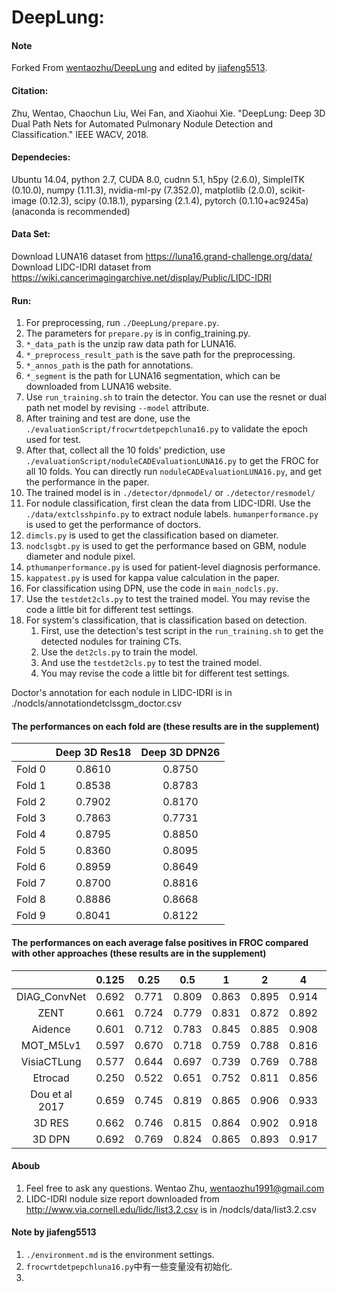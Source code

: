 # DeepLung:
#### Note
Forked From [wentaozhu/DeepLung](https://github.com/wentaozhu/DeepLung) and edited by [jiafeng5513](https://github.com/jiafeng5513).

#### Citation:
Zhu, Wentao, Chaochun Liu, Wei Fan, and Xiaohui Xie. "DeepLung: Deep 3D Dual Path Nets for Automated Pulmonary Nodule Detection and Classification." IEEE WACV, 2018.

#### Dependecies: 
Ubuntu 14.04, python 2.7, CUDA 8.0, cudnn 5.1, h5py (2.6.0), SimpleITK (0.10.0), numpy (1.11.3), nvidia-ml-py (7.352.0), matplotlib (2.0.0), scikit-image (0.12.3), scipy (0.18.1), pyparsing (2.1.4), pytorch (0.1.10+ac9245a) (anaconda is recommended)

#### Data Set:
Download LUNA16 dataset from https://luna16.grand-challenge.org/data/
Download LIDC-IDRI dataset from https://wiki.cancerimagingarchive.net/display/Public/LIDC-IDRI

#### Run:
1. For preprocessing, run `./DeepLung/prepare.py`.
2. The parameters for `prepare.py` is in config_training.py. 
3. `*_data_path` is the unzip raw data path for LUNA16.
4. `*_preprocess_result_path` is the save path for the preprocessing.
5. `*_annos_path` is the path for annotations. 
6. `*_segment` is the path for LUNA16 segmentation, which can be downloaded from LUNA16 website.
7. Use `run_training.sh` to train the detector. You can use the resnet or dual path net model by revising `--model` attribute. 
8. After training and test are done, use the `./evaluationScript/frocwrtdetpepchluna16.py` to validate the epoch used for test. 
9. After that, collect all the 10 folds' prediction, use `./evaluationScript/noduleCADEvaluationLUNA16.py` to get the FROC for all 10 folds. You can directly run `noduleCADEvaluationLUNA16.py`, and get the performance in the paper.
10. The trained model is in `./detector/dpnmodel/` or `./detector/resmodel/`
11. For nodule classification, first clean the data from LIDC-IDRI. Use the `./data/extclsshpinfo.py` to extract nodule labels. `humanperformance.py` is used to get the performance of doctors. 
12. `dimcls.py` is used to get the classification based on diameter. 
13. `nodclsgbt.py` is used to get the performance based on GBM, nodule diameter and nodule pixel.
14. `pthumanperformance.py` is used for patient-level diagnosis performance. 
15. `kappatest.py` is used for kappa value calculation in the paper.
16. For classification using DPN, use the code in `main_nodcls.py`. 
17. Use the `testdet2cls.py` to test the trained model. You may revise the code a little bit for different test settings.
18. For system's classification, that is classification based on detection. 
    1.  First, use the detection's test script in the `run_training.sh` to get the detected nodules for training CTs.
    2.  Use the `det2cls.py` to train the model. 
    3.  And use the `testdet2cls.py` to test the trained model. 
    4.  You may revise the code a little bit for different test settings.

Doctor's annotation for each nodule in LIDC-IDRI is in ./nodcls/annotationdetclssgm_doctor.csv
#### The performances on each fold are (these results are in the supplement)

|          |Deep 3D Res18|Deep 3D DPN26|
|:--------:|:-----------:|:------------:|
|Fold 0    |       0.8610|	      0.8750|
|Fold 1    |       0.8538|	      0.8783|
|Fold 2    |       0.7902|        0.8170|
|Fold 3    |       0.7863|        0.7731|
|Fold 4    |       0.8795|	      0.8850|
|Fold 5    |       0.8360|  	  0.8095|
|Fold 6    |       0.8959|  	  0.8649|
|Fold 7    |       0.8700|        0.8816|
|Fold 8    |       0.8886|	      0.8668|
|Fold 9    |       0.8041|    	  0.8122|

#### The performances on each average false positives in FROC compared with other approaches (these results are in the supplement)

|                | 0.125|  0.25|   0.5|     1|     2|     4|     8|  FROC|
|:--------------:|:----:|:----:|:----:|:----:|:----:|:----:|:----:|:----:|
|DIAG_ConvNet    | 0.692| 0.771| 0.809| 0.863| 0.895| 0.914| 0.923| 0.838|
|ZENT            | 0.661| 0.724| 0.779| 0.831| 0.872| 0.892| 0.915| 0.811|
|Aidence         | 0.601| 0.712| 0.783| 0.845| 0.885| 0.908| 0.917| 0.807|
|MOT_M5Lv1       | 0.597| 0.670| 0.718| 0.759| 0.788| 0.816| 0.843| 0.742|
|VisiaCTLung     | 0.577| 0.644| 0.697| 0.739| 0.769| 0.788| 0.793| 0.715|
|Etrocad         | 0.250| 0.522| 0.651| 0.752| 0.811| 0.856| 0.887| 0.676|
|Dou et al 2017  | 0.659| 0.745| 0.819| 0.865| 0.906| 0.933| 0.946| 0.839|
|3D RES          | 0.662| 0.746| 0.815| 0.864| 0.902| 0.918| 0.932| 0.834|
|3D DPN          | 0.692| 0.769| 0.824| 0.865| 0.893| 0.917| 0.933| 0.842|


#### Aboub
1. Feel free to ask any questions. Wentao Zhu, wentaozhu1991@gmail.com
2. LIDC-IDRI nodule size report downloaded from 
http://www.via.cornell.edu/lidc/list3.2.csv is in /nodcls/data/list3.2.csv


#### Note by jiafeng5513
1. `./environment.md` is the environment settings.
2. `frocwrtdetpepchluna16.py`中有一些变量没有初始化.
3. 